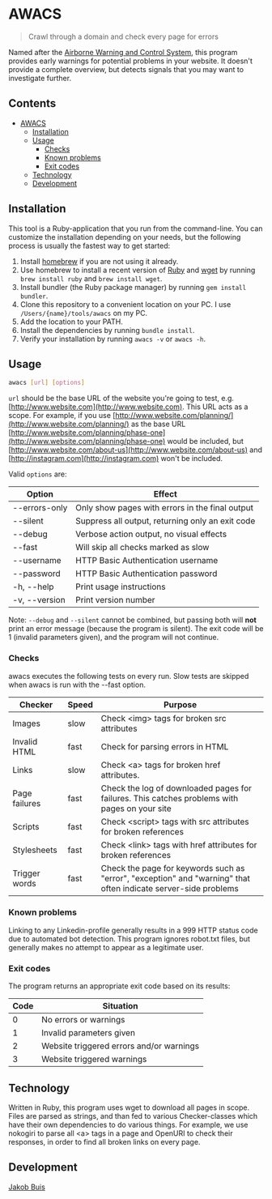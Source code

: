 # AWACS
> Crawl through a domain and check every page for errors

Named after the [Airborne Warning and Control System](https://en.wikipedia.org/wiki/Boeing_E-3_Sentry),
this program provides early warnings for potential problems in your website. It
doesn't provide a complete overview, but detects signals that you may want to
investigate further.

## Contents
- [AWACS](#awacs)
  * [Installation](#installation)
  * [Usage](#usage)
    + [Checks](#checks)
    + [Known problems](#known-problems)
    + [Exit codes](#exit-codes)
  * [Technology](#technology)
  * [Development](#development)

## Installation
This tool is a Ruby-application that you run from the command-line. You can
customize the installation depending on your needs, but the following process
is usually the fastest way to get started:

1. Install [homebrew](https://brew.sh/) if you are not using it already.
1. Use homebrew to install a recent version of [Ruby](https://www.ruby-lang.org/en/)
and [wget](https://www.gnu.org/software/wget/) by running `brew install ruby`
and `brew install wget`.
1. Install bundler (the Ruby package manager) by running `gem install bundler`.
1. Clone this repository to a convenient location on your PC. I use
`/Users/{name}/tools/awacs` on my PC.
1. Add the location to your PATH.
1. Install the dependencies by running `bundle install`.
1. Verify your installation by running `awacs -v` or `awacs -h`.

## Usage
```bash
awacs [url] [options]
```

`url` should be the base URL of the website you're going to test, e.g. [http://www.website.com](http://www.website.com). This URL acts as a scope. For
example, if you use [http://www.website.com/planning/](http://www.website.com/planning/) as the base URL
[http://www.website.com/planning/phase-one](http://www.website.com/planning/phase-one) would be included, but
[http://www.website.com/about-us](http://www.website.com/about-us) and [http://instagram.com](http://instagram.com) won't
be included.

Valid `options` are:

| Option | Effect |
| ------ | ------ |
| --errors-only | Only show pages with errors in the final output |
| --silent | Suppress all output, returning only an exit code |
| --debug | Verbose action output, no visual effects |
| --fast | Will skip all checks marked as slow |
| --username | HTTP Basic Authentication username |
| --password | HTTP Basic Authentication password |
| -h, --help | Print usage instructions |
| -v, --version | Print version number |

Note: `--debug` and `--silent` cannot be combined, but passing both will **not**
print an error message (because the program is silent). The exit code will be 1
(invalid parameters given), and the program will not continue.

### Checks
awacs executes the following tests on every run. Slow tests are skipped when awacs
is run with the --fast option.

| Checker | Speed | Purpose |
| ------- | ----- | ------- |
| Images | slow | Check \<img\> tags for broken src attributes |
| Invalid HTML | fast | Check for parsing errors in HTML |
| Links | slow | Check \<a\> tags for broken href attributes. |
| Page failures | fast | Check the log of downloaded pages for failures. This catches problems with pages on your site  |
| Scripts | fast | Check \<script\> tags with src attributes for broken references  |
| Stylesheets | fast | Check \<link\> tags with href attributes for broken references  |
| Trigger words | fast | Check the page for keywords such as "error", "exception" and "warning" that often indicate server-side problems  |

### Known problems
Linking to any Linkedin-profile generally results in a 999 HTTP status code
due to automated bot detection. This program ignores robot.txt files, but generally
makes no attempt to appear as a legitimate user.

### Exit codes
The program returns an appropriate exit code based on its results:

| Code | Situation |
| ---- | --------- |
|    0 | No errors or warnings |
|    1 | Invalid parameters given |
|    2 | Website triggered errors and/or warnings |
|    3 | Website triggered warnings |

## Technology
Written in Ruby, this program uses wget to download all pages in scope. Files are
parsed as strings, and than fed to various Checker-classes which have their own
dependencies to do various things. For example, we use nokogiri to parse all \<a\>
tags in a page and OpenURI to check their responses, in order to find all broken
links on every page.

## Development
[Jakob Buis](http://www.jakobbuis.nl)
